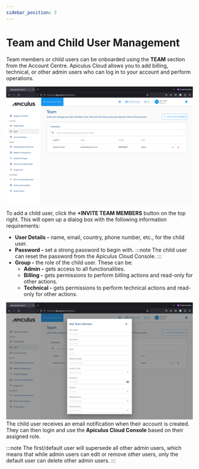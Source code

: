 ```yaml
---
sidebar_position: 3
---
```

# Team and Child User Management

Team members or child users can be onboarded using the **TEAM** section from the Account Centre. Apiculus Cloud allows you to add billing, technical, or other admin users who can log in to your account and perform operations.

![Team and Child User Management](img/TeamandChildUserManagement1.png)

To add a child user, click the **+INVITE TEAM MEMBERS** button on the top right. This will open up a dialog box with the following information requirements:

- **User Details -** name, email, country, phone number, etc., for the child user.
- **Password -** set a strong password to begin with. 
  :::note
   The child user can reset the password from the Apiculus Cloud Console.
  :::
- **Group -** the role of the child user. These can be:
    - **Admin -** gets access to all functionalities.
    - **Billing -** gets permissions to perform billing actions and read-only for other actions.
    - **Technical -** gets permissions to perform technical actions and read-only for other actions.

![Team and Child User Management](img/TeamandChildUserManagement2.png)
The child user receives an email notification when their account is created. They can then login and use the **Apiculus Cloud Console** based on their assigned role.

:::note
The first/default user will supersede all other admin users, which means that while admin users can edit or remove other users, only the default user can delete other admin users.
:::





